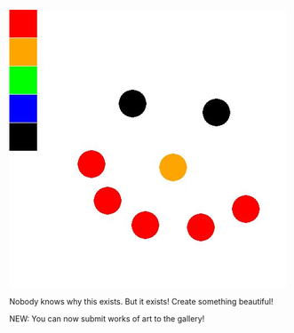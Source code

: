![Screenshot](why.jpeg)

Nobody knows why this exists. But it exists! Create something beautiful!

NEW: You can now submit works of art to the gallery!
